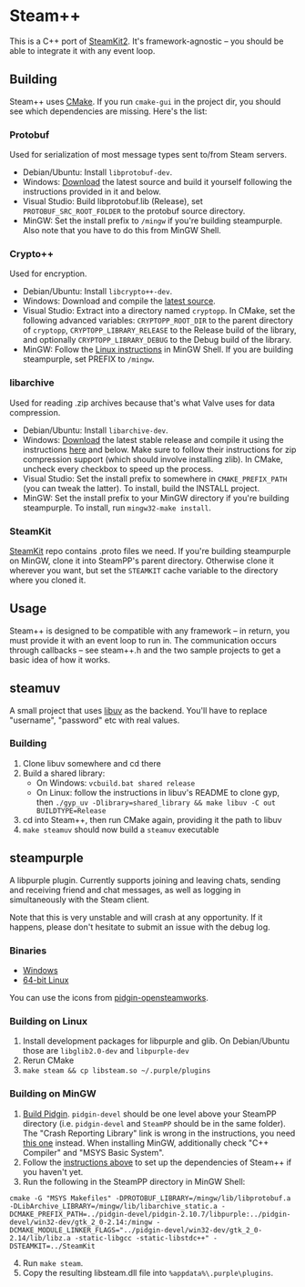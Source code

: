 Steam++
=======

This is a C++ port of [SteamKit2](https://github.com/SteamRE/SteamKit). It's framework-agnostic – you should be able to integrate it with any event loop.

## Building

Steam++ uses [CMake](http://www.cmake.org/). If you run `cmake-gui` in the project dir, you should see which dependencies are missing. Here's the list:

### Protobuf

Used for serialization of most message types sent to/from Steam servers.  

* Debian/Ubuntu: Install `libprotobuf-dev`.
* Windows: [Download](http://code.google.com/p/protobuf/downloads) the latest source and build it yourself following the instructions provided in it and below.
* Visual Studio: Build libprotobuf.lib (Release), set `PROTOBUF_SRC_ROOT_FOLDER` to the protobuf source directory.
* MinGW: Set the install prefix to `/mingw` if you're building steampurple. Also note that you have to do this from MinGW Shell.

### Crypto++

Used for encryption.

* Debian/Ubuntu: Install `libcrypto++-dev`.
* Windows: Download and compile the [latest source](http://www.cryptopp.com/#download).
* Visual Studio: Extract into a directory named `cryptopp`. In CMake, set the following advanced variables: `CRYPTOPP_ROOT_DIR` to the parent directory of `cryptopp`, `CRYPTOPP_LIBRARY_RELEASE` to the Release build of the library, and optionally `CRYPTOPP_LIBRARY_DEBUG` to the Debug build of the library.
* MinGW: Follow the [Linux instructions](http://www.cryptopp.com/wiki/Linux#Make_and_Install) in MinGW Shell. If you are building steampurple, set PREFIX to `/mingw`.

### libarchive

Used for reading .zip archives because that's what Valve uses for data compression.

* Debian/Ubuntu: Install `libarchive-dev`.
* Windows: [Download](http://www.libarchive.org/) the latest stable release and compile it using the instructions [here](https://github.com/libarchive/libarchive/wiki/BuildInstructions) and below. Make sure to follow their instructions for zip compression support (which should involve installing zlib). In CMake, uncheck every checkbox to speed up the process.
* Visual Studio: Set the install prefix to somewhere in `CMAKE_PREFIX_PATH` (you can tweak the latter). To install, build the INSTALL project.
* MinGW: Set the install prefix to your MinGW directory if you're building steampurple. To install, run `mingw32-make install`.

### SteamKit
[SteamKit](https://github.com/SteamRE/SteamKit) repo contains .proto files we need. If you're building steampurple on MinGW, clone it into SteamPP's parent directory. Otherwise clone it wherever you want, but set the `STEAMKIT` cache variable to the directory where you cloned it.

## Usage

Steam++ is designed to be compatible with any framework – in return, you must provide it with an event loop to run in. The communication occurs through callbacks – see steam++.h and the two sample projects to get a basic idea of how it works.

## steamuv

A small project that uses [libuv](https://github.com/joyent/libuv) as the backend. You'll have to replace "username", "password" etc with real values.

### Building
1. Clone libuv somewhere and cd there
2. Build a shared library:
    - On Windows: `vcbuild.bat shared release`
    - On Linux: follow the instructions in libuv's README to clone gyp, then `./gyp_uv -Dlibrary=shared_library && make libuv -C out BUILDTYPE=Release`
3. cd into Steam++, then run CMake again, providing it the path to libuv
4. `make steamuv` should now build a `steamuv` executable

## steampurple

A libpurple plugin. Currently supports joining and leaving chats, sending and receiving friend and chat messages, as well as logging in simultaneously with the Steam client.

Note that this is very unstable and will crash at any opportunity. If it happens, please don't hesitate to submit an issue with the debug log.

### Binaries

* [Windows](http://libsteam.sf4.ru/libsteam_windows.zip)
* [64-bit Linux](http://libsteam.sf4.ru/libsteam_linux64.zip)

You can use the icons from [pidgin-opensteamworks](http://code.google.com/p/pidgin-opensteamworks/downloads/list).

### Building on Linux

1. Install development packages for libpurple and glib. On Debian/Ubuntu those are `libglib2.0-dev` and `libpurple-dev`
2. Rerun CMake
3. `make steam && cp libsteam.so ~/.purple/plugins`

### Building on MinGW

1. [Build Pidgin](https://developer.pidgin.im/wiki/BuildingWinPidgin?version=147). `pidgin-devel` should be one level above your SteamPP directory (i.e. `pidgin-devel` and `SteamPP` should be in the same folder). The "Crash Reporting Library" link is wrong in the instructions, you need [this one](https://developer.pidgin.im/static/win32/pidgin-inst-deps-20120910.tar.gz) instead. When installing MinGW, additionally check "C++ Compiler" and "MSYS Basic System".
2. Follow the [instructions above](#building) to set up the dependencies of Steam++ if you haven't yet.
3. Run the following in the SteamPP directory in MinGW Shell:
  
  ```
  cmake -G "MSYS Makefiles" -DPROTOBUF_LIBRARY=/mingw/lib/libprotobuf.a -DLibArchive_LIBRARY=/mingw/lib/libarchive_static.a -DCMAKE_PREFIX_PATH=../pidgin-devel/pidgin-2.10.7/libpurple:../pidgin-devel/win32-dev/gtk_2_0-2.14:/mingw -DCMAKE_MODULE_LINKER_FLAGS="../pidgin-devel/win32-dev/gtk_2_0-2.14/lib/libz.a -static-libgcc -static-libstdc++" -DSTEAMKIT=../SteamKit
  ```
4. Run `make steam`.
5. Copy the resulting libsteam.dll file into `%appdata%\.purple\plugins`.
